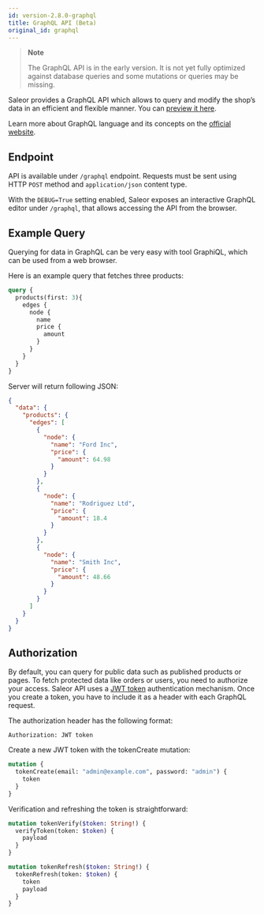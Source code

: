 ```yaml
---
id: version-2.8.0-graphql
title: GraphQL API (Beta)
original_id: graphql
---
```


> **Note**
>
> The GraphQL API is in the early version. It is not yet fully optimized against database queries and some mutations or queries may be missing.

Saleor provides a GraphQL API which allows to query and modify the shop’s data in an efficient and flexible manner. You can [preview it here](https://demo.getsaleor.com/graphql/).

Learn more about GraphQL language and its concepts on the [official website](https://graphql.org/).


## Endpoint

API is available under `/graphql` endpoint. Requests must be sent using HTTP `POST` method and `application/json` content type.

With the `DEBUG=True` setting enabled, Saleor exposes an interactive GraphQL editor under `/graphql`, that allows accessing the API from the browser.


## Example Query

Querying for data in GraphQL can be very easy with tool GraphiQL, which can be used from a web browser.

Here is an example query that fetches three products:

```graphql
query {
  products(first: 3){
    edges {
      node {
        name
        price {
          amount
        }
      }
    }
  }
}
```

Server will return following JSON:

```json
{
  "data": {
    "products": {
      "edges": [
        {
          "node": {
            "name": "Ford Inc",
            "price": {
              "amount": 64.98
            }
          }
        },
        {
          "node": {
            "name": "Rodriguez Ltd",
            "price": {
              "amount": 18.4
            }
          }
        },
        {
          "node": {
            "name": "Smith Inc",
            "price": {
              "amount": 48.66
            }
          }
        }
      ]
    }
  }
}
```


## Authorization

By default, you can query for public data such as published products or pages. To fetch protected data like orders or users, you need to authorize your access. Saleor API uses a [JWT token](https://jwt.io/) authentication mechanism. Once you create a token, you have to include it as a header with each GraphQL request.

The authorization header has the following format:

```
Authorization: JWT token
```

Create a new JWT token with the tokenCreate mutation:

```graphql
mutation {
  tokenCreate(email: "admin@example.com", password: "admin") {
    token
  }
}
```

Verification and refreshing the token is straightforward:

```graphql
mutation tokenVerify($token: String!) {
  verifyToken(token: $token) {
    payload
  }
}
```

```graphql
mutation tokenRefresh($token: String!) {
  tokenRefresh(token: $token) {
    token
    payload
  }
}
```